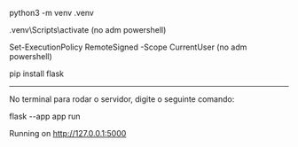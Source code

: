 python3 -m venv .venv

.venv\Scripts\activate (no adm powershell)

Set-ExecutionPolicy RemoteSigned -Scope CurrentUser (no adm powershell)

pip install flask

---------------------------------------------------------------------------
No terminal para rodar o servidor, digite o seguinte comando:

flask --app app run

Running on http://127.0.0.1:5000
